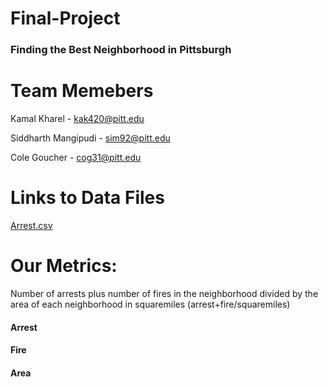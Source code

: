 # Final-Project
### Finding the Best Neighborhood in Pittsburgh 
# Team Memebers 
Kamal Kharel - kak420@pitt.edu

Siddharth Mangipudi - sim92@pitt.edu

Cole Goucher - cog31@pitt.edu 

# Links to Data Files 
[Arrest.csv](https://data.wprdc.org/datastore/dump/e03a89dd-134a-4ee8-a2bd-62c40aeebc6f)  

# Our Metrics: 
Number of arrests plus number of fires in the neighborhood divided by the area of each neighborhood in squaremiles   (arrest+fire/squaremiles)

#### Arrest  
#### Fire 
#### Area 